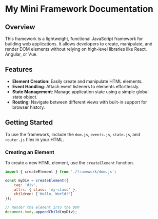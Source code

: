 
# My Mini Framework Documentation

## Overview

This framework is a lightweight, functional JavaScript framework for building web applications. It allows developers to create, manipulate, and render DOM elements without relying on high-level libraries like React, Angular, or Vue.

## Features

- **Element Creation**: Easily create and manipulate HTML elements.
- **Event Handling**: Attach event listeners to elements effortlessly.
- **State Management**: Manage application state using a simple global state object.
- **Routing**: Navigate between different views with built-in support for browser history.

## Getting Started

To use the framework, include the `dom.js`, `events.js`, `state.js`, and `router.js` files in your HTML.

### Creating an Element

To create a new HTML element, use the `createElement` function.

```javascript
import { createElement } from './framework/dom.js';

const myDiv = createElement({
    tag: 'div',
    attrs: { class: 'my-class' },
    children: ['Hello, World!']
});

// Render the element into the DOM
document.body.appendChild(myDiv);
